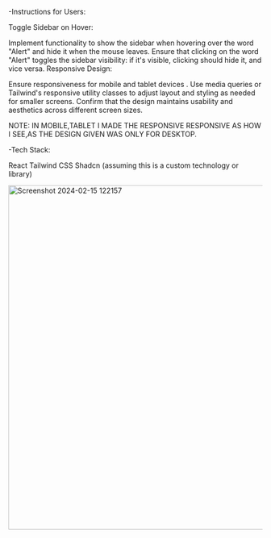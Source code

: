 -Instructions for Users:

Toggle Sidebar on Hover:

Implement functionality to show the sidebar when hovering over the word "Alert" and hide it when the mouse leaves.
Ensure that clicking on the word "Alert" toggles the sidebar visibility: if it's visible, clicking should hide it, and vice versa.
Responsive Design:

Ensure responsiveness for mobile and tablet devices .
Use media queries or Tailwind's responsive utility classes to adjust layout and styling as needed for smaller screens.
Confirm that the design maintains usability and aesthetics across different screen sizes.

NOTE: IN MOBILE,TABLET I MADE THE RESPONSIVE RESPONSIVE AS HOW I SEE,AS THE DESIGN GIVEN WAS ONLY FOR DESKTOP.

-Tech Stack:

React
Tailwind CSS
Shadcn (assuming this is a custom technology or library)



<img width="683" alt="Screenshot 2024-02-15 122157" src="https://github.com/Ayayehia/GeekLabs/assets/120187793/07f7d69e-a880-4be6-bacb-5a6e61cac5ca">
